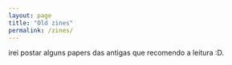 ```yaml
---
layout: page
title: "Old zines"
permalink: /zines/
---
```


irei postar alguns papers das antigas que recomendo a leitura :D.
